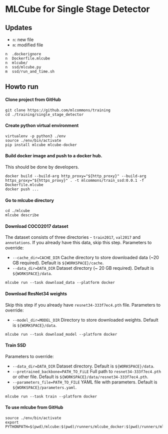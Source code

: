 # MLCube for Single Stage Detector

## Updates

- `n`: new file
- `m`: modified file

```shell
n  .dockerignore
n  Dockerfile.mlcube
n  mlcube/
n  ssd/mlcube.py
m  ssd/run_and_time.sh
```



## Howto run
#### Clone project from GitHub
```shell
git clone https://github.com/mlcommons/training
cd ./training/single_stage_detector
```

#### Create python virtual environment
```shell
virtualenv -p python3 ./env
source ./env/bin/activate
pip install mlcube mlcube-docker
```

#### Build docker image and push to a docker hub.
This should be done by developers.
```shell
docker build --build-arg http_proxy="${http_proxy}" --build-arg https_proxy="${https_proxy}" . -t mlcommons/train_ssd:0.0.1 -f Dockerfile.mlcube
docker push ...
```

#### Go to mlcube directory
```shell
cd ./mlcube
mlcube describe
```

#### Download COCO2017 dataset  
The dataset consists of three directories - `train2017`, `val2017` and `annotations`. If you already have this data,
skip this step. Parameters to override:
- `--cache_dir=CACHE_DIR` Cache directory to store downloaded data (~20 GB required). Default is `${WORKSPACE}/cache`.
- `--data_dir=DATA_DIR` Dataset directory (~ 20 GB required). Default is `${WORKSPACE}/data`.

```shell
mlcube run --task download_data --platform docker
```

#### Download ResNet34 weights
Skip this step if you already have `resnet34-333f7ec4.pth` file. Parameters to override:
- `--model_dir=MODEL_DIR` Directory to store downloaded weights. Default is `${WORKSPACE}/data`.

```shell
mlcube run --task download_model --platform docker
```

#### Train SSD
Parameters to override:
- `--data_dir=DATA_DIR` Dataset directory. Default is `${WORKSPACE}/data`.
- `--pretrained_backbone=PATH_TO_FiLE` Full path to `resnet34-333f7ec4.pth` or other file.
  Default is `${WORKSPACE}/data/resnet34-333f7ec4.pth`.
- `--parameters_file=PATH_TO_FILE` YAML file with parameters. Default is `${WORKSPACE}/parameters.yaml`.
```shell
mlcube run --task train --platform docker
```

#### To use mlcube from GitHub
```shell
source ./env/bin/activate
export PYTHONPATH=$(pwd)/mlcube:$(pwd)/runners/mlcube_docker:$(pwd)/runners/mlcube_gcp:$(pwd)/runners/mlcube_k8s:$(pwd)/runners/mlcube_singularity:$(pwd)/runners/mlcube_ssh
```